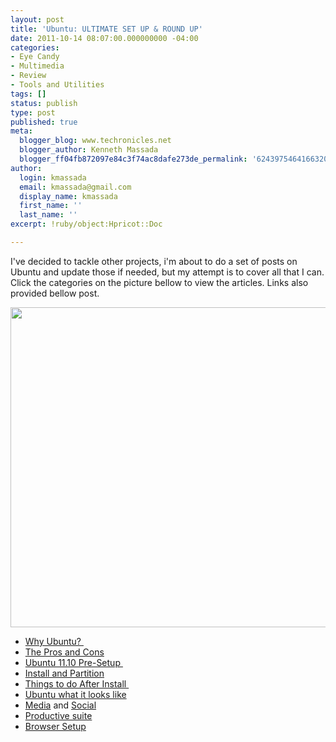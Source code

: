 ```yaml
---
layout: post
title: 'Ubuntu: ULTIMATE SET UP & ROUND UP'
date: 2011-10-14 08:07:00.000000000 -04:00
categories:
- Eye Candy
- Multimedia
- Review
- Tools and Utilities
tags: []
status: publish
type: post
published: true
meta:
  blogger_blog: www.techronicles.net
  blogger_author: Kenneth Massada
  blogger_ff04fb872097e84c3f74ac8dafe273de_permalink: '6243975464166320501'
author:
  login: kmassada
  email: kmassada@gmail.com
  display_name: kmassada
  first_name: ''
  last_name: ''
excerpt: !ruby/object:Hpricot::Doc

---
```

<p>I've decided to tackle other projects, i'm about to do a set of posts on Ubuntu and update those if needed, but my attempt is to cover all that I can.<br /> Click the categories on the picture bellow to view the articles. Links also provided bellow post.
<div class="separator" style="clear:both;text-align:center;"></div>
<p>
<div class="separator" style="clear:both;text-align:center;"><img border="0" height="512" id=":current_picnik_image" src="/images/wp/8b377-ubuntu_by_snn_engn3.jpg" usemap="#map" width="640" /><br />
<map name="map">
<area alt="Why Ubuntu" coords="39,24,311,78" href="http://www.techronicles.net/2009/03/ubuntu-presentation.html" shape="rect" />
<area alt="Pre-Requirement" coords="20,97,212,150" href="http://www.techronicles.net/2011/10/ubuntu-1110-pre-requirement.html" shape="rect" />
<area alt="Things to do after " coords="8,185,236,250" href="http://www.techronicles.net/2011/10/things-to-do-after-install.html" shape="rect" />
<area alt="Media Setup " coords="23,243,162,349" href="http://www.techronicles.net/2011/10/ubuntu-1110-media-and-social.html" shape="rect" />
<area alt="Productive Suite" coords="39,370,358,472" href="http://www.techronicles.net/2011/10/ubuntu-1110-productivity-suite.html" shape="rect" />
<area alt="Browser" coords="453,342,642,474" href="http://www.techronicles.net/2011/10/ubuntu-1110-chrome-chromium.html" shape="rect" />
<area alt="Social" coords="516,251,692,357" href="http://www.techronicles.net/2011/10/ubuntu-1110-social.html" shape="rect" />
<area alt="What it looks-Like" coords="507,189,727,254" href="http://www.techronicles.net/2011/10/ubuntu-1110-what-it-looks-like.html" shape="rect" />
<area alt="Install and Partioning " coords="486,96,724,156" href="http://www.techronicles.net/2011/10/ubuntu-1110-install-and-partitioning.html" shape="rect" />
<area alt="Pro's and con's" coords="365,30,723,74" href="http://www.techronicles.net/2009/03/ubuntu-cons-and-challenge.html" shape="rect" />
<area alt="Tech BLog" coords="554,562,740,582" href="http://techronicles.net" shape="rect" /></map>
</div>
<ul>
<li><a href="http://www.techronicles.net/2009/03/ubuntu-presentation.html">Why Ubuntu? </a></li>
<li><a href="http://www.techronicles.net/2009/03/ubuntu-cons-and-challenge.html">The Pros and Cons</a></li>
<li><a href="http://www.techronicles.net/2011/10/ubuntu-1110-pre-requirement.html">Ubuntu 11.10 Pre-Setup </a></li>
<li><a href="http://www.techronicles.net/2011/10/ubuntu-1110-install-and-partitioning.html">Install and Partition</a></li>
<li><a href="http://www.techronicles.net/2011/10/things-to-do-after-install.html">Things to do After Install </a></li>
<li><a href="http://www.techronicles.net/2011/10/ubuntu-1110-what-it-looks-like.html">Ubuntu what it looks like</a></li>
<li><a href="http://www.techronicles.net/2011/10/ubuntu-1110-media-and-social.html">Media</a> and <a href="http://www.techronicles.net/2011/10/ubuntu-1110-social.html">Social</a></li>
<li><a href="http://www.techronicles.net/2011/10/ubuntu-1110-productivity-suite.html">Productive suite</a></li>
<li><a href="http://www.techronicles.net/2011/10/ubuntu-1110-chrome-chromium.html">Browser Setup</a></li>
</ul>
<p></p>
